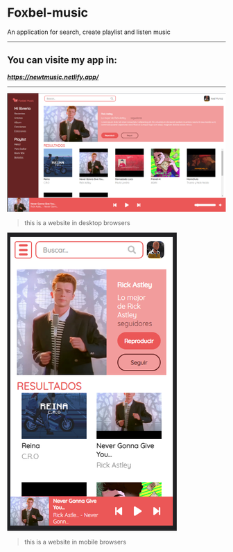 # Foxbel-music
An application for search, create playlist and listen music


---
## You can visite my app in:
**_https://newtmusic.netlify.app/_**

---

![this is an image](./foxbel-web.png)
>this is a website in desktop browsers

![this is an image](./foxbel-mobile.png)
>this is a website in mobile browsers